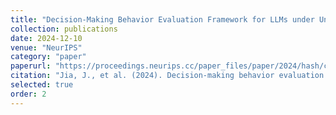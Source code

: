 ```yaml
---
title: "Decision-Making Behavior Evaluation Framework for LLMs under Uncertain Context"
collection: publications
date: 2024-12-10
venue: "NeurIPS"
category: "paper"
paperurl: "https://proceedings.neurips.cc/paper_files/paper/2024/hash/cda04d7ea67ea1376bf8c6962d8541e0-Abstract-Conference.html"
citation: "Jia, J., et al. (2024). Decision-making behavior evaluation framework for llms under uncertain context. Advances in Neural Information Processing Systems, 37, 113360-113382."
selected: true
order: 2
---
```

